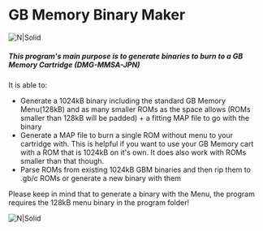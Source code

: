 # GB Memory Binary Maker

![N|Solid](https://i.imgur.com/3PbCNq5.jpg)

##### This program's main purpose is to generate binaries to burn to a GB Memory Cartridge (DMG-MMSA-JPN)

 It is able to:
 - Generate a 1024kB binary including the standard GB Memory Menu(128kB) and as many smaller ROMs as the space allows
 (ROMs smaller than 128kB will be padded) + a fitting MAP file to go with the binary
 - Generate a MAP file to burn a single ROM without menu to your cartridge with. This is helpful if you want to use your GB Memory cart with a ROM that is 1024kB on it's own. It does also work with ROMs smaller than that though.
 - Parse ROMs from existing 1024kB GBM binaries and then rip them to .gb/c ROMs or generate a new binary with them
 
Please keep in mind that to generate a binary with the Menu, the program requires the 128kB menu binary in the program folder!

![N|Solid](https://i.imgur.com/f7v7qtc.png)
